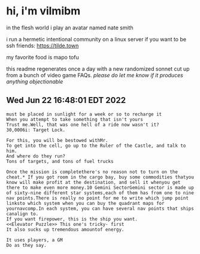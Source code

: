 # hi, i'm vilmibm

in the flesh world i play an avatar named nate smith

i run a hermetic intentional community on a linux server if you want to be ssh friends: https://tilde.town

my favorite food is mapo tofu

this readme regenerates once a day with a new randomized sonnet cut up from a bunch of video game FAQs.
_please do let me know if it produces anything objectionable_

## Wed Jun 22 16:48:01 EDT 2022

    must be placed in sunlight for a week or so to recharge it
    When you attempt to take something that isn't yours
    Trust me.Well, that was one hell of a ride now wasn't it?
    30,0006i: Target Lock.
    
    For this, you will be bestowed withMr.
    To get into the cell, go up to the Ruler of the Castle, and talk to him.
    And where do they run?
    Tons of targets, and tons of fuel trucks
    
    Once the mission is completethere's no reason not to turn on the cheat.* If you got room in the cargo bay, buy some commodities thatyou know will make profit at the destination, and sell it whenyou get there to make even more money.10 Gemini SectorGemini sector is made up of sixty-nine different star systems,each of them has from one to nine nav points.There is really no point for me to write which jump point linksto which system when you can buy the quadrant maps for yournavcomp.In each system, you can have several nav points that ships canalign to.
    If you want firepower, this is the ship you want.
    <<Elevator Puzzle>> This one's tricky- first
    It also sucks up tremendous amountof energy.
    
    It uses players, a GM
    Do as they say.
